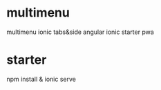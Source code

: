 # multimenu
multimenu ionic tabs&amp;side angular ionic starter pwa 

# starter
npm install &
ionic serve

